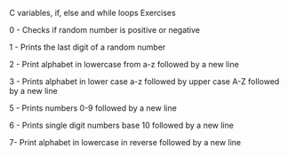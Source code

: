 C variables, if, else and while loops Exercises

0 - Checks if random number is positive or negative

1 - Prints the last digit of a random number

2 - Print alphabet in lowercase from a-z followed by a new line

3 - Prints alphabet in lower case a-z followed by upper case A-Z followed by a new line

5 - Prints numbers 0-9 followed by a new line

6 - Prints single digit numbers base 10 followed by a new line

7- Print alphabet in lowercase in reverse followed by a new line
